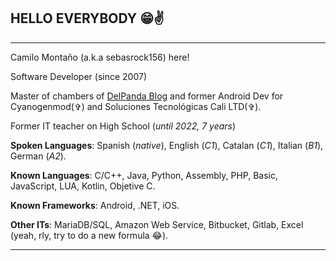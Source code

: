 [DelPanda Blog]: delpanda.blogspot.com
## HELLO EVERYBODY 😁✌

---
Camilo Montaño (a.k.a sebasrock156) here!

Software Developer (since 2007)

Master of chambers of [DelPanda Blog] and former Android Dev for Cyanogenmod(✞) and Soluciones Tecnológicas Cali LTD(✞).

Former IT teacher on High School (*until 2022, 7 years*)

**Spoken Languages**: Spanish (*native*), English (*C1*), Catalan (*C1*), Italian (*B1*), German (*A2*).

**Known Languages**: C/C++, Java, Python, Assembly, PHP, Basic, JavaScript, LUA, Kotlin, Objetive C.

**Known Frameworks**: Android, .NET, iOS.

**Other ITs**: MariaDB/SQL, Amazon Web Service, Bitbucket, Gitlab, Excel (yeah, rly, try to do a new formula 😂).

---
   
